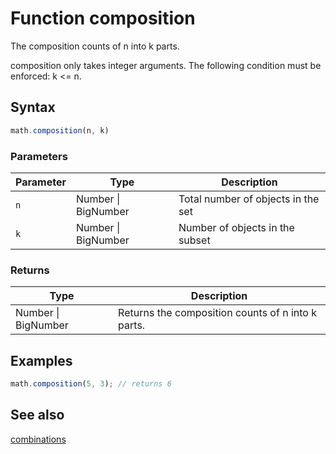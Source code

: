 # Function composition

The composition counts of n into k parts.

composition only takes integer arguments.
The following condition must be enforced: k <= n.


## Syntax

```js
math.composition(n, k)
```

### Parameters

Parameter | Type | Description
--------- | ---- | -----------
`n` | Number &#124; BigNumber | Total number of objects in the set
`k` | Number &#124; BigNumber | Number of objects in the subset

### Returns

Type | Description
---- | -----------
Number &#124; BigNumber | Returns the composition counts of n into k parts.


## Examples

```js
math.composition(5, 3); // returns 6
```


## See also

[combinations](combinations.md)


<!-- Note: This file is automatically generated from source code comments. Changes made in this file will be overridden. -->

